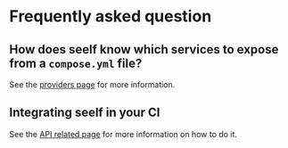 # Frequently asked question

## How does seelf know which services to expose from a `compose.yml` file?

See the [providers page](/reference/targets#docker) for more information.

## Integrating seelf in your CI

See the [API related page](/reference/api#ci) for more information on how to do it.
